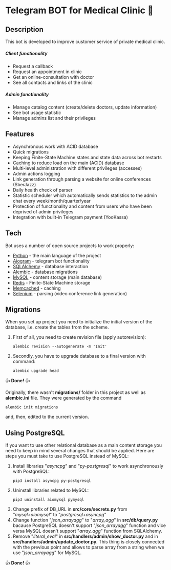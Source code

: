 # Telegram BOT for Medical Clinic 🤖

## Description
This bot is developed to improve customer service of private medical clinic.

##### Client functionality
- Request a callback
- Request an appointment in clinic
- Get an online-consultation with doctor
- See all contacts and links of the clinic

##### Admin functionality
- Manage catalog content (create/delete doctors, update information)
- See bot usage statistic
- Manage admins list and their privileges


## Features
- Asynchronous work with ACID database
- Quick migrations
- Keeping Finite-State Machine states and state data across bot restarts
- Caching to reduce load on the main (ACID) database
- Multi-level administration with different privileges (accesses)
- Admin actions logging
- Link generation through parsing a website for online conferences (SberJazz)
- Daily health check of parser
- Statistic scheduler which automatically sends statistics to the admin chat every week/month/quarter/year
- Protection of functionality and content from users who have been deprived of admin privileges
- Integration with built-in Telegram payment (YooKassa)


## Tech
Bot uses a number of open source projects to work properly:

- [Python] - the main language of the project
- [Aiogram] - telegram bot functionality
- [SQLAlchemy] - database interaction
- [Alembic] - database migrations
- [MySQL] - content storage (main database)
- [Redis] - Finite-State Machine storage
- [Memcached] - caching
- [Selenium] - parsing (video conference link generation)


## Migrations
When you set up project you need to initialize the initial version of the database, i.e. create the tables from the scheme.
1. First of all, you need to create revision file (apply autorevision):
    ```
    alembic revision --autogenerate -m 'Init'
    ```
2. Secondly, you have to upgrade database to a final version with command:
    ```
    alembic upgrade head
    ```
👍 **Done!** 👍

Originally, there wasn't **migrations/** folder in this project as well as **alembic.ini** file. They were generated by the command
```
alembic init migrations
```
and, then, edited to the current version.


## Using PostgreSQL
If you want to use other relational database as a main content storage you need to keep in mind several changes that should be applied. Here are steps you must take to use PostgreSQL instead of MySQL:
1. Install libraries "_asyncpg_" and "_py-postgresql_" to work asynchronously with PostgreSQL:
    ```
    pip3 install asyncpg py-postgresql
    ```
2. Uninstall libraries related to MySQL:
    ```
    pip3 uninstall aiomysql pymysql
    ```
3. Change prefix of DB_URL in **src/core/secrets.py** from "_mysql+aiomysql_" to "_postgresql+asyncpg_"
4. Change function "_json_arrayagg_" to "_array_agg_" in **src/db/query.py** bacause PostgreSQL doesn't support "_json_arrayagg_" function and vice versa MySQL doesn't support "_array_agg_" function from SQLAlchemy.
5. Remove "_literal_eval_" in **src/handlers/admin/show_doctor.py** and in **src/handlers/admin/update_doctor.py**. This thing is closely connected with the previous point and allows to parse array from a string when we use "_json_arrayagg_" for MySQL.

👍 **Done!** 👍


[//]: # (These are reference links used in the body of this note and get stripped out when the markdown processor does its job.)

  [Python]: <https://www.python.org/>
  [Aiogram]: <https://docs.aiogram.dev/en/latest/index.html>
  [SQLAlchemy]: <https://www.sqlalchemy.org/>
  [Alembic]: <https://alembic.sqlalchemy.org/en/latest/>
  [MySQL]: <https://dev.mysql.com/doc/>
  [Redis]: <https://redis.io/>
  [Memcached]: <https://memcached.org/>
  [Selenium]: <https://selenium-python.readthedocs.io/>